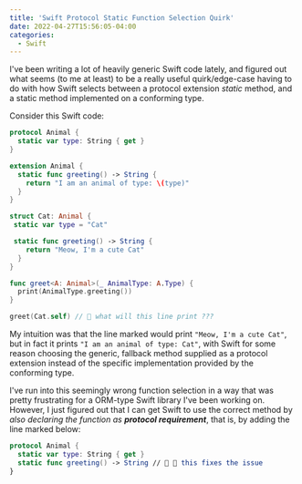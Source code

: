 ```yaml
---
title: 'Swift Protocol Static Function Selection Quirk'
date: 2022-04-27T15:56:05-04:00
categories:
  - Swift
---
```


I've been writing a lot of heavily generic Swift code lately, and figured out what seems
(to me at least) to be a really useful quirk/edge-case having to do with how Swift selects
between a protocol extension _static_ method, and a static method implemented on a
conforming type.

<!--more-->

Consider this Swift code:

```swift
protocol Animal {
  static var type: String { get }
}

extension Animal {
  static func greeting() -> String {
    return "I am an animal of type: \(type)"
  }
}

struct Cat: Animal {
 static var type = "Cat"

 static func greeting() -> String {
    return "Meow, I'm a cute Cat"
  }
}

func greet<A: Animal>(_ AnimalType: A.Type) {
  print(AnimalType.greeting())
}

greet(Cat.self) // 🧐 what will this line print ???
```

My intuition was that the line marked would print `"Meow, I'm a cute Cat"`, but in fact it
prints `"I am an animal of type: Cat"`, with Swift for some reason choosing the generic,
fallback method supplied as a protocol extension instead of the specific implementation
provided by the conforming type.

I've run into this seemingly wrong function selection in a way that was pretty frustrating
for a ORM-type Swift library I've been working on. However, I just figured out that I can
get Swift to use the correct method by _also declaring the function as **protocol
requirement**_, that is, by adding the line marked below:

```swift
protocol Animal {
  static var type: String { get }
  static func greeting() -> String // 👋 🎉 this fixes the issue
}
```
